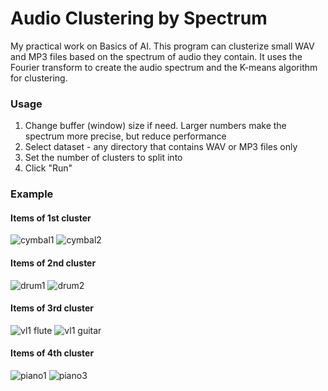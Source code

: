 # Audio Clustering by Spectrum
My practical work on Basics of AI. This program can clusterize small WAV and MP3 files based on the spectrum of audio they contain.
It uses the Fourier transform to create the audio spectrum and the K-means algorithm for clustering.

### Usage
1) Change buffer (window) size if need. Larger numbers make the spectrum more precise, but reduce performance
2) Select dataset - any directory that contains WAV or MP3 files only
3) Set the number of clusters to split into
4) Click "Run"

### Example

#### Items of 1st cluster
![cymbal1](https://github.com/crylent/AI_clusterization/assets/35966912/272ca151-4e6c-409d-afa4-00af1bd33a8f)
![cymbal2](https://github.com/crylent/AI_clusterization/assets/35966912/332f09c7-d21f-49cf-995e-7d98f28a4f9f)

#### Items of 2nd cluster
![drum1](https://github.com/crylent/AI_clusterization/assets/35966912/321e1008-404d-418d-901e-79b6da8be481)
![drum2](https://github.com/crylent/AI_clusterization/assets/35966912/37f8658d-01b9-4406-bbd2-84eee3f69df6)

#### Items of 3rd cluster
![vl1 flute](https://github.com/crylent/AI_clusterization/assets/35966912/27a36862-c6c8-4366-8269-6976034dea41)
![vl1 guitar](https://github.com/crylent/AI_clusterization/assets/35966912/794a4855-539e-487c-bf2c-77a652232ead)

#### Items of 4th cluster
![piano1](https://github.com/crylent/AI_clusterization/assets/35966912/9d14199e-e6fe-4fe2-8233-f42bda210ae2)
![piano3](https://github.com/crylent/AI_clusterization/assets/35966912/291d98c7-d278-4e00-8590-4b7f712c9181)

